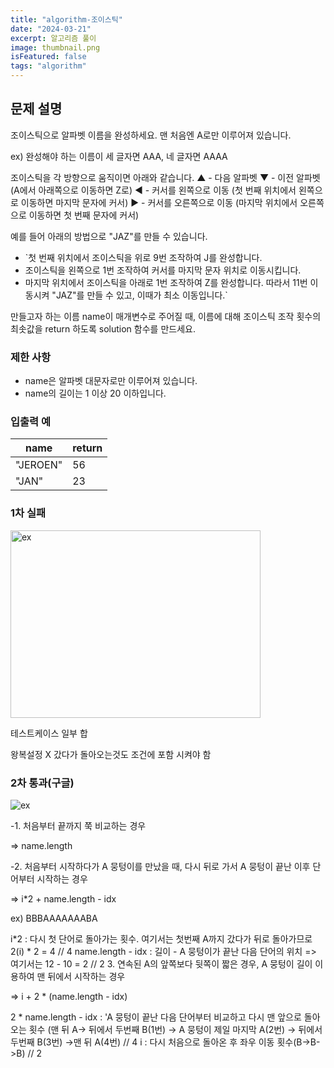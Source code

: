 ```yaml
---
title: "algorithm-조이스틱"
date: "2024-03-21"
excerpt: 알고리즘 풀이
image: thumbnail.png
isFeatured: false
tags: "algorithm"
---
```


## **문제 설명**

조이스틱으로 알파벳 이름을 완성하세요. 맨 처음엔 A로만 이루어져 있습니다.

ex) 완성해야 하는 이름이 세 글자면 AAA, 네 글자면 AAAA

조이스틱을 각 방향으로 움직이면 아래와 같습니다.
▲ - 다음 알파벳
▼ - 이전 알파벳 (A에서 아래쪽으로 이동하면 Z로)
◀ - 커서를 왼쪽으로 이동 (첫 번째 위치에서 왼쪽으로 이동하면 마지막 문자에 커서)
▶ - 커서를 오른쪽으로 이동 (마지막 위치에서 오른쪽으로 이동하면 첫 번째 문자에 커서)

예를 들어 아래의 방법으로 "JAZ"를 만들 수 있습니다.

- `첫 번째 위치에서 조이스틱을 위로 9번 조작하여 J를 완성합니다.
- 조이스틱을 왼쪽으로 1번 조작하여 커서를 마지막 문자 위치로 이동시킵니다.
- 마지막 위치에서 조이스틱을 아래로 1번 조작하여 Z를 완성합니다.
  따라서 11번 이동시켜 "JAZ"를 만들 수 있고, 이때가 최소 이동입니다.`

만들고자 하는 이름 name이 매개변수로 주어질 때, 이름에 대해 조이스틱 조작 횟수의 최솟값을 return 하도록 solution 함수를 만드세요.

### 제한 사항

- name은 알파벳 대문자로만 이루어져 있습니다.
- name의 길이는 1 이상 20 이하입니다.

### 입출력 예

| name     | return |
| -------- | ------ |
| "JEROEN" | 56     |
| "JAN"    | 23     |

### 1차 실패

<img src="1.png" width="400" height="300" alt="ex" />

테스트케이스 일부 합

왕복설정 X 갔다가 돌아오는것도 조건에 포함 시켜야 함

### 2차 통과(구글)

<img src="2.png"  alt="ex" />

-1. 처음부터 끝까지 쭉 비교하는 경우

=> name.length

-2. 처음부터 시작하다가 A 뭉텅이를 만났을 때, 다시 뒤로 가서 A 뭉텅이 끝난 이후 단어부터 시작하는 경우

=> i\*2 + name.length - idx

ex) BBBAAAAAAABA

i*2 : 다시 첫 단어로 돌아가는 횟수. 여기서는 첫번째 A까지 갔다가 뒤로 돌아가므로 2(i) * 2 = 4 // 4
name.length - idx : 길이 - A 뭉텅이가 끝난 다음 단어의 위치 => 여기서는 12 - 10 = 2 // 2 3. 연속된 A의 앞쪽보다 뒷쪽이 짧은 경우, A 뭉텅이 길이 이용하여 맨 뒤에서 시작하는 경우

=> i + 2 \* (name.length - idx)

2 \* name.length - idx : 'A 뭉텅이 끝난 다음 단어부터 비교하고 다시 맨 앞으로 돌아오는 횟수
(맨 뒤 A-> 뒤에서 두번째 B(1번) -> A 뭉텅이 제일 마지막 A(2번) -> 뒤에서 두번째 B(3번) ->맨 뒤 A(4번) // 4
i : 다시 처음으로 돌아온 후 좌우 이동 횟수(B->B->B) // 2
